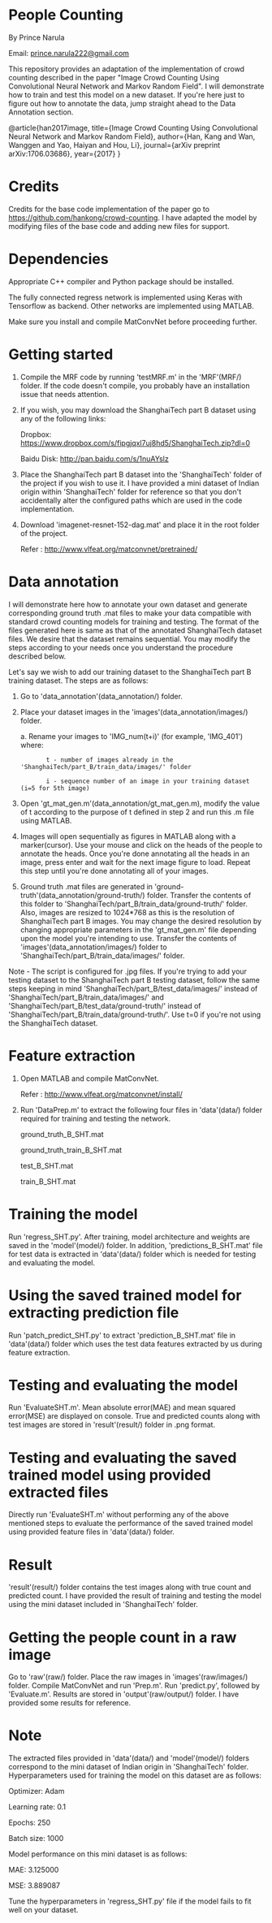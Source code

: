 # People Counting

By Prince Narula

Email: prince.narula222@gmail.com 

This repository provides an adaptation of the implementation of crowd counting described in the paper "Image Crowd Counting Using 
Convolutional Neural Network and Markov Random Field". I will demonstrate how to train and test this model on a new dataset. If 
you're here just to figure out how to annotate the data, jump straight ahead to the Data Annotation section.

 @article{han2017image,
  title={Image Crowd Counting Using Convolutional Neural Network and Markov Random Field},
  author={Han, Kang and Wan, Wanggen and Yao, Haiyan and Hou, Li},
  journal={arXiv preprint arXiv:1706.03686},
  year={2017}
 }


# Credits
Credits for the base code implementation of the paper go to https://github.com/hankong/crowd-counting. I have adapted the model by 
modifying files of the base code and adding new files for support.


# Dependencies
Appropriate C++ compiler and Python package should be installed.

The fully connected regress network is implemented using Keras with Tensorflow as backend. Other networks are implemented using MATLAB.

Make sure you install and compile MatConvNet before proceeding further.


# Getting started 
1. Compile the MRF code by running 'testMRF.m' in the 'MRF'(MRF/) folder. If the code doesn't compile, you probably have an installation issue that needs attention.

2. If you wish, you may download the ShanghaiTech part B dataset using any of the following links:

   Dropbox: https://www.dropbox.com/s/fipgjqxl7uj8hd5/ShanghaiTech.zip?dl=0
   
   Baidu Disk: http://pan.baidu.com/s/1nuAYslz

3. Place the ShanghaiTech part B dataset into the 'ShanghaiTech' folder of the project if you wish to use it. I have provided a mini 
dataset of Indian origin within 'ShanghaiTech' folder for reference so that you don't accidentally alter the configured paths which are 
used in the code implementation.

4. Download 'imagenet-resnet-152-dag.mat' and place it in the root folder of the project.

   Refer : http://www.vlfeat.org/matconvnet/pretrained/


# Data annotation
I will demonstrate here how to annotate your own dataset and generate corresponding ground truth .mat files to make your data compatible 
with standard crowd counting models for training and testing. The format of the files generated here is same as that of the annotated 
ShanghaiTech dataset files. We desire that the dataset remains sequential. You may modify the steps according to your needs once you 
understand the procedure described below.

Let's say we wish to add our training dataset to the ShanghaiTech part B training dataset. The steps are as follows:

1. Go to 'data_annotation'(data_annotation/) folder.

2. Place your dataset images in the 'images'(data_annotation/images/) folder.

   a. Rename your images to 'IMG_num(t+i)' (for example, 'IMG_401') where:
   
              t - number of images already in the 'ShanghaiTech/part_B/train_data/images/' folder
              
              i - sequence number of an image in your training dataset (i=5 for 5th image)

3. Open 'gt_mat_gen.m'(data_annotation/gt_mat_gen.m), modify the value of t according to the purpose of t defined in step 2 and run this .m file using MATLAB.

4. Images will open sequentially as figures in MATLAB along with a marker(cursor). Use your mouse and click on the heads of the people to annotate the heads. Once you're done annotating all the heads in an image, press enter and wait for the next image figure to load. Repeat this step until you're done annotating all of your images.

5. Ground truth .mat files are generated in 'ground-truth'(data_annotation/ground-truth/) folder. Transfer the contents of this folder to 'ShanghaiTech/part_B/train_data/ground-truth/' folder. Also, images are resized to 1024*768 as this is the resolution of ShanghaiTech
part B images. You may change the desired resolution by changing appropriate parameters in the 'gt_mat_gen.m' file depending upon the model you're intending to use. Transfer the contents of 'images'(data_annotation/images/) folder to 'ShanghaiTech/part_B/train_data/images/' folder.

Note - The script is configured for .jpg files. If you're trying to add your testing dataset to the ShanghaiTech part B testing dataset, follow the same steps keeping in mind 'ShanghaiTech/part_B/test_data/images/' instead of 'ShanghaiTech/part_B/train_data/images/' and 'ShanghaiTech/part_B/test_data/ground-truth/' instead of 'ShanghaiTech/part_B/train_data/ground-truth/'. Use t=0 if you're not using the ShanghaiTech dataset.


# Feature extraction
1. Open MATLAB and compile MatConvNet.

   Refer : http://www.vlfeat.org/matconvnet/install/

2. Run 'DataPrep.m' to extract the following four files in 'data'(data/) folder required for training and testing the network.

   ground_truth_B_SHT.mat
   
   ground_truth_train_B_SHT.mat
   
   test_B_SHT.mat
   
   train_B_SHT.mat


# Training the model
Run 'regress_SHT.py'. After training, model architecture and weights are saved in the 'model'(model/) folder. In addition, 'predictions_B_SHT.mat' file for test data is extracted in 'data'(data/) folder which is needed for testing and evaluating the model.


# Using the saved trained model for extracting prediction file
Run 'patch_predict_SHT.py' to extract 'prediction_B_SHT.mat' file in 'data'(data/) folder which uses the test data features extracted by us during feature extraction.


# Testing and evaluating the model
Run 'EvaluateSHT.m'. Mean absolute error(MAE) and mean squared error(MSE) are displayed on console. True and predicted counts along with
test images are stored in 'result'(result/) folder in .png format.


# Testing and evaluating the saved trained model using provided extracted files
Directly run 'EvaluateSHT.m' without performing any of the above mentioned steps to evaluate the performance of the saved trained model 
using provided feature files in 'data'(data/) folder.


# Result
'result'(result/) folder contains the test images along with true count and predicted count. I have provided the result of training and testing the model using the mini dataset included in 'ShanghaiTech' folder.

# Getting the people count in a raw image
Go to 'raw'(raw/) folder. Place the raw images in 'images'(raw/images/) folder. Compile MatConvNet and run 'Prep.m'. Run 'predict.py',
followed by 'Evaluate.m'. Results are stored in 'output'(raw/output/) folder. I have provided some results for reference.

# Note
The extracted files provided in 'data'(data/) and 'model'(model/) folders correspond to the mini dataset of Indian origin in 'ShanghaiTech' folder. Hyperparameters used for training the model on this dataset are as follows:

Optimizer: Adam

Learning rate: 0.1

Epochs: 250

Batch size: 1000

Model performance on this mini dataset is as follows:

MAE: 3.125000

MSE: 3.889087

Tune the hyperparameters in 'regress_SHT.py' file if the model fails to fit well on your dataset.
